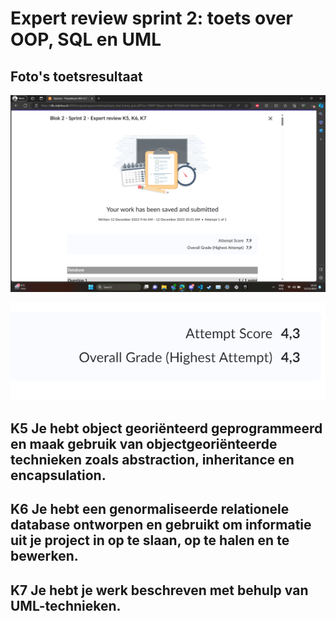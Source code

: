 # Expert review sprint 2: toets over OOP, SQL en UML

## Foto's toetsresultaat

<img src="../images/ToetsresultaatTijn.png"> </br>

<img src="../images/ToetsresultaatRick.png"> </br>

## K5 Je hebt object georiënteerd geprogrammeerd en maak gebruik van objectgeoriënteerde technieken zoals abstraction, inheritance en encapsulation.

## K6 Je hebt een genormaliseerde relationele database ontworpen en gebruikt om informatie uit je project in op te slaan, op te halen en te bewerken.

## K7 Je hebt je werk beschreven met behulp van UML-technieken.